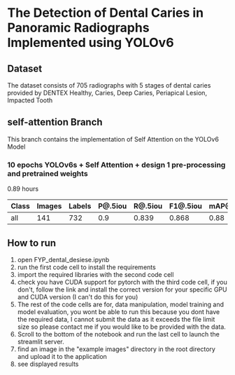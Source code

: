 # The Detection of Dental Caries in Panoramic Radiographs Implemented using YOLOv6

## Dataset

The dataset consists of 705 radiographs with 5 stages of dental caries provided by DENTEX
Healthy, Caries, Deep Caries, Periapical Lesion, Impacted Tooth

## self-attention Branch

This branch contains the implementation of Self Attention on the YOLOv6 Model

### 10 epochs YOLOv6s + Self Attention + design 1 pre-processing and pretrained weights

0.89 hours

| Class | Images | Labels | P@.5iou | R@.5iou | F1@.5iou | mAP@.5 | mAP@.5:.95 |
| ----- | ------ | ------ | ------- | ------- | -------- | ------ | ---------- |
| all   | 141    | 732    | 0.9     | 0.839   | 0.868    | 0.88   | 0.645      |

## How to run

1. open FYP_dental_desiese.ipynb
2. run the first code cell to install the requirements
3. import the required libraries with the second code cell
4. check you have CUDA support for pytorch with the third code cell, if you don't, follow the link and install the correct version for your specific GPU and CUDA version (I can't do this for you)
5. The rest of the code cells are for, data manipulation, model training and model evaluation, you wont be able to run this because you dont have the required data, I cannot submit the data as it exceeds the file limit size so please contact me if you would like to be provided with the data.
6. Scroll to the bottom of the notebook and run the last cell to launch the streamlit server.
7. find an image in the "example images" directory in the root directory and upload it to the application
8. see displayed results
